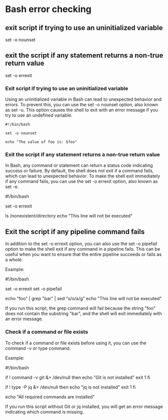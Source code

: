 # Bash error checking


## exit script if trying to use an uninitialized variable
set -o nounset 


## exit the script if any statement returns a non-true return value
set -o errexit 

### Exit script if trying to use an uninitialized variable

Using an uninitialized variable in Bash can lead to unexpected behavior and errors. To prevent this, you can use the set -o nounset option, also known as set -u. This option causes the shell to exit with an error message if you try to use an undefined variable.



```
#!/bin/bash

set -o nounset

echo "The value of foo is: $foo"
```



### Exit the script if any statement returns a non-true return value

In Bash, any command or statement can return a status code indicating success or failure. By default, the shell does not exit if a command fails, which can lead to unexpected behavior. To make the shell exit immediately if any command fails, you can use the set -o errexit option, also known as set -e.

#!/bin/bash

set -o errexit

ls /nonexistent/directory
echo "This line will not be executed"



## Exit the script if any pipeline command fails

In addition to the set -o errexit option, you can also use the set -o pipefail option to make the shell exit if any command in a pipeline fails. This can be useful when you want to ensure that the entire pipeline succeeds or fails as a whole.

Example:

#!/bin/bash

set -o errexit
set -o pipefail

echo "foo" | grep "bar" | sed "s/o/a/g"
echo "This line will not be executed"

If you run this script, the grep command will fail because the string "foo" does not contain the substring "bar", and the shell will exit immediately with an error message.



### Check if a command or file exists

To check if a command or file exists before using it, you can use the command -v or type command.

Example:

#!/bin/bash

if ! command -v git &> /dev/null
then
    echo "Git is not installed"
    exit 1
fi

if ! type -P jq &> /dev/null
then
    echo "jq is not installed"
    exit 1
fi

echo "All required commands are installed"


If you run this script without Git or jq installed, you will get an error message indicating which command is missing.





